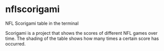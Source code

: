 # nflscorigami
NFL Scorigami table in the terminal

Scorigami is a project that shows the scores of different NFL games over time.
The shading of the table shows how many times a certain score has occurred.